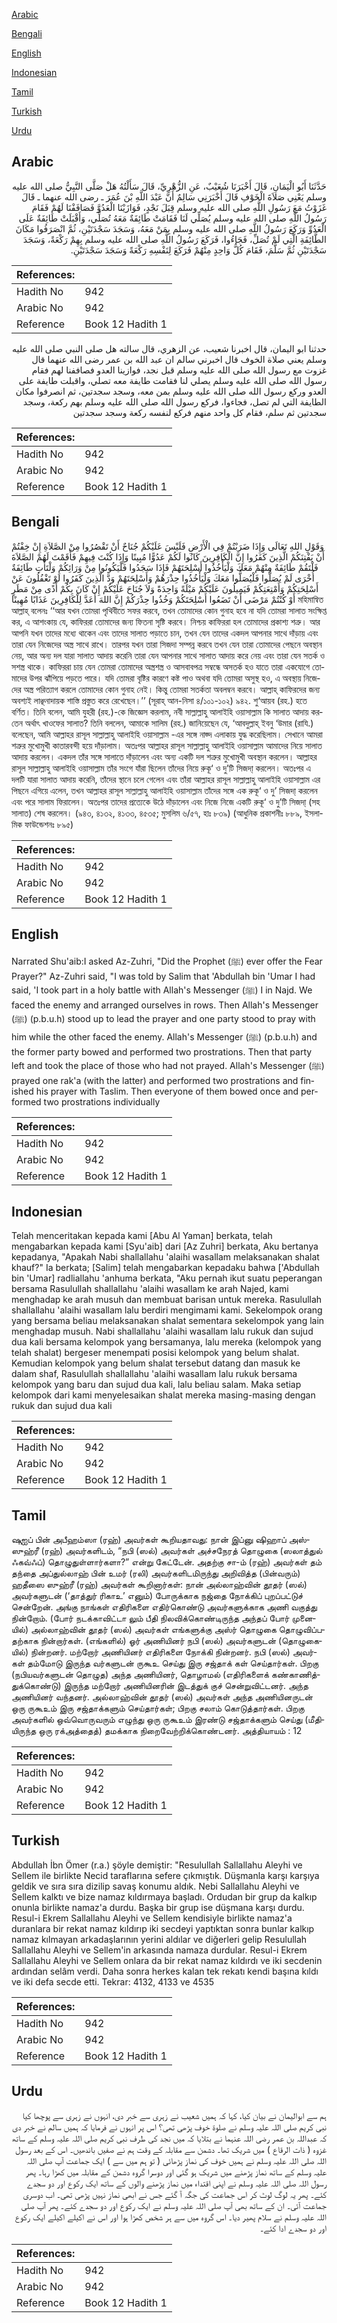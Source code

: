 [Arabic](#arabic)

[Bengali](#bengali)

[English](#english)

[Indonesian](#indonesian)

[Tamil](#tamil)

[Turkish](#turkish)

[Urdu](#urdu)

## Arabic


<div dir="rtl" lang="ar" style={{fontSize:'larger',backgroundColor:'#f8f9fa',padding:20}}>
حَدَّثَنَا أَبُو الْيَمَانِ، قَالَ أَخْبَرَنَا شُعَيْبٌ، عَنِ الزُّهْرِيِّ، قَالَ سَأَلْتُهُ هَلْ صَلَّى النَّبِيُّ صلى الله عليه وسلم يَعْنِي صَلاَةَ الْخَوْفِ قَالَ أَخْبَرَنِي سَالِمٌ أَنَّ عَبْدَ اللَّهِ بْنَ عُمَرَ ـ رضى الله عنهما ـ قَالَ غَزَوْتُ مَعَ رَسُولِ اللَّهِ صلى الله عليه وسلم قِبَلَ نَجْدٍ، فَوَازَيْنَا الْعَدُوَّ فَصَافَفْنَا لَهُمْ فَقَامَ رَسُولُ اللَّهِ صلى الله عليه وسلم يُصَلِّي لَنَا فَقَامَتْ طَائِفَةٌ مَعَهُ تُصَلِّي، وَأَقْبَلَتْ طَائِفَةٌ عَلَى الْعَدُوِّ وَرَكَعَ رَسُولُ اللَّهِ صلى الله عليه وسلم بِمَنْ مَعَهُ، وَسَجَدَ سَجْدَتَيْنِ، ثُمَّ انْصَرَفُوا مَكَانَ الطَّائِفَةِ الَّتِي لَمْ تُصَلِّ، فَجَاءُوا، فَرَكَعَ رَسُولُ اللَّهِ صلى الله عليه وسلم بِهِمْ رَكْعَةً، وَسَجَدَ سَجْدَتَيْنِ ثُمَّ سَلَّمَ، فَقَامَ كُلُّ وَاحِدٍ مِنْهُمْ فَرَكَعَ لِنَفْسِهِ رَكْعَةً وَسَجَدَ سَجْدَتَيْنِ‏.‏
</div>
<div style={{backgroundColor:'#f8f9fa',padding:20, marginBottom: 10}}><table> <thead> <tr> <th>References:</th> <th></th> </tr> </thead> <tbody><tr><td>Hadith No</td><td>942</td></tr><tr><td>Arabic No</td><td>942</td></tr><tr><td>Reference</td><td>Book 12 Hadith 1</td></tr></tbody></table></div>


<div dir="rtl" lang="ar" style={{fontSize:'larger',backgroundColor:'#f8f9fa',padding:20}}>
حدثنا ابو اليمان، قال اخبرنا شعيب، عن الزهري، قال سالته هل صلى النبي صلى الله عليه وسلم يعني صلاة الخوف قال اخبرني سالم ان عبد الله بن عمر رضى الله عنهما قال غزوت مع رسول الله صلى الله عليه وسلم قبل نجد، فوازينا العدو فصاففنا لهم فقام رسول الله صلى الله عليه وسلم يصلي لنا فقامت طايفة معه تصلي، واقبلت طايفة على العدو وركع رسول الله صلى الله عليه وسلم بمن معه، وسجد سجدتين، ثم انصرفوا مكان الطايفة التي لم تصل، فجاءوا، فركع رسول الله صلى الله عليه وسلم بهم ركعة، وسجد سجدتين ثم سلم، فقام كل واحد منهم فركع لنفسه ركعة وسجد سجدتين
</div>
<div style={{backgroundColor:'#f8f9fa',padding:20, marginBottom: 10}}><table> <thead> <tr> <th>References:</th> <th></th> </tr> </thead> <tbody><tr><td>Hadith No</td><td>942</td></tr><tr><td>Arabic No</td><td>942</td></tr><tr><td>Reference</td><td>Book 12 Hadith 1</td></tr></tbody></table></div>

## Bengali


<div dir="ltr" lang="bn" style={{fontSize:'larger',backgroundColor:'#f8f9fa',padding:20}}>
وَقَوْلِ اللهِ تَعَالَى وَإِذَا ضَرَبْتُمْ فِي الْأَرْضِ فَلَيْسَ عَلَيْكُمْ جُنَاحٌ أَنْ تَقْصُرُوا مِنْ الصَّلاَةِ إِنْ خِفْتُمْ أَنْ يَفْتِنَكُمْ الَّذِينَ كَفَرُوا إِنَّ الْكَافِرِينَ كَانُوا لَكُمْ عَدُوًّا مُبِينًا وَإِذَا كُنْتَ فِيهِمْ فَأَقَمْتَ لَهُمْ الصَّلاَةَ فَلْتَقُمْ طَائِفَةٌ مِنْهُمْ مَعَكَ وَلْيَأْخُذُوا أَسْلِحَتَهُمْ فَإِذَا سَجَدُوا فَلْيَكُونُوا مِنْ وَرَائِكُمْ وَلْتَأْتِ طَائِفَةٌ أُخْرَى لَمْ يُصَلُّوا فَلْيُصَلُّوا مَعَكَ وَلْيَأْخُذُوا حِذْرَهُمْ وَأَسْلِحَتَهُمْ وَدَّ الَّذِينَ كَفَرُوا لَوْ تَغْفُلُونَ عَنْ أَسْلِحَتِكُمْ وَأَمْتِعَتِكُمْ فَيَمِيلُونَ عَلَيْكُمْ مَيْلَةً وَاحِدَةً وَلاَ جُنَاحَ عَلَيْكُمْ إِنْ كَانَ بِكُمْ أَذًى مِنْ مَطَرٍ أَوْ كُنْتُمْ مَرْضَى أَنْ تَضَعُوا أَسْلِحَتَكُمْ وَخُذُوا حِذْرَكُمْ إِنَّ اللهَ أَعَدَّ لِلْكَافِرِينَ عَذَابًا مُهِينًا মহিমান্বিত আল্লাহ্ বলেনঃ ‘‘আর যখন তোমরা পৃথিবীতে সফর করবে, তখন তোমাদের কোন গুনাহ হবে না যদি তোমরা সালাত সংক্ষিপ্ত কর, এ আশংকায় যে, কাফিররা তোমাদের জন্য ফিতনা সৃষ্টি করবে। নিশ্চয় কাফিররা হল তোমাদের প্রকাশ্য শত্রু। আর আপনি যখন তাদের মধ্যে থাকেন এবং তাদের সালাত পড়াতে চান, তখন যেন তাদের একদল আপনার সাথে দাঁড়ায় এবং তারা যেন নিজেদের অস্ত্র সাথে রাখে। তারপর যখন তারা সিজদা সম্পন্ন করবে তখন যেন তারা তোমাদের পেছনে অবস্থান নেয়, আর অন্য দল যারা সালাত আদায় করেনি তারা যেন আপনার সাথে সালাত আদায় করে নেয় এবং তারা যেন সতর্ক ও সশস্ত্র থাকে। কাফিররা চায় যেন তোমরা তোমাদের অস্ত্রশস্ত্র ও আসবাবপত্র সম্বন্ধে অসতর্ক হও যাতে তারা একযোগে তোমাদের উপর ঝাঁপিয়ে পড়তে পারে। যদি তোমরা বৃষ্টির কারণে কষ্ট পাও অথবা যদি তোমরা অসুস্থ হও, এ অবস্থায় নিজেদের অস্ত্র পরিত্যাগ করলে তোমাদের কোন গুনাহ নেই। কিন্তু তোমরা সতর্কতা অবলম্বন করবে। আল্লাহ্ কাফিরদের জন্য অবশ্যই লাঞ্ছনাদায়ক শাস্তি প্রস্তুত করে রেখেছেন।’’ (সূরাহ্ আন-নিসা ৪/১০১-১০২) ৯৪২. শু‘আয়ব (রহ.) হতে বর্ণিত। তিনি বলেন, আমি যুহরী (রহ.)-কে জিজ্ঞেস করলাম, নবী সাল্লাল্লাহু আলাইহি ওয়াসাল্লাম কি সালাত আদায় করতেন অর্থাৎ খাওফের সালাত? তিনি বললেন, আমাকে সালিম (রহ.) জানিয়েছেন যে, ‘আবদুল্লাহ্ ইবনু ‘উমার (রাযি.) বলেছেন, আমি আল্লাহর রাসূল সাল্লাল্লাহু আলাইহি ওয়াসাল্লাম -এর সঙ্গে নাজ্দ এলাকায় যুদ্ধ করেছিলাম। সেখানে আমরা শত্রুর মুখোমুখী কাতারবন্দী হয়ে দাঁড়ালাম। অতঃপর আল্লাহর রাসূল সাল্লাল্লাহু আলাইহি ওয়াসাল্লাম আমাদের নিয়ে সালাত আদায় করলেন। একদল তাঁর সঙ্গে সালাতে দাঁড়ালেন এবং অন্য একটি দল শত্রুর মুখোমুখী অবস্থান করলেন। আল্লাহর রাসূল সাল্লাল্লাহু আলাইহি ওয়াসাল্লাম তাঁর সংগে যাঁরা ছিলেন তাঁদের নিয়ে রুকূ‘ ও দু’টি সিজদা্ করলেন। অতঃপর এ দলটি যারা সালাত আদায় করেনি, তাঁদের স্থানে চলে গেলেন এবং তাঁরা আল্লাহর রাসূল সাল্লাল্লাহু আলাইহি ওয়াসাল্লাম এর পিছনে এগিয়ে এলেন, তখন আল্লাহর রাসূল সাল্লাল্লাহু আলাইহি ওয়াসাল্লাম তাঁদের সঙ্গে এক রুকূ‘ ও দু’ সিজদা্ করলেন এবং পরে সালাম ফিরালেন। অতঃপর তাদের প্রত্যেকে উঠে দাঁড়ালেন এবং নিজে নিজে একটি রুকূ‘ ও দু’টি সিজদা্ (সহ সালাত) শেষ করলেন। (৯৪৩, ৪১৩২, ৪১৩৩, ৪৫৩৫; মুসলিম ৬/৫৭, হাঃ ৮৩৯) (আধুনিক প্রকাশনীঃ ৮৮৯, ইসলামিক ফাউন্ডেশনঃ ৮৯৫)
</div>
<div style={{backgroundColor:'#f8f9fa',padding:20, marginBottom: 10}}><table> <thead> <tr> <th>References:</th> <th></th> </tr> </thead> <tbody><tr><td>Hadith No</td><td>942</td></tr><tr><td>Arabic No</td><td>942</td></tr><tr><td>Reference</td><td>Book 12 Hadith 1</td></tr></tbody></table></div>

## English


<div dir="ltr" lang="en" style={{fontSize:'larger',backgroundColor:'#f8f9fa',padding:20}}>
Narrated Shu'aib:I asked Az-Zuhri, "Did the Prophet (ﷺ) ever offer the Fear Prayer?" Az-Zuhri said, "I was told by Salim that 'Abdullah bin 'Umar I had said, 'I took part in a holy battle with Allah's Messenger (ﷺ) I in Najd. We faced the enemy and arranged ourselves in rows. Then Allah's Messenger (ﷺ) (p.b.u.h) stood up to lead the prayer and one party stood to pray with him while the other faced the enemy. Allah's Messenger (ﷺ) (p.b.u.h) and the former party bowed and performed two prostrations. Then that party left and took the place of those who had not prayed. Allah's Messenger (ﷺ) prayed one rak'a (with the latter) and performed two prostrations and finished his prayer with Taslim. Then everyone of them bowed once and performed two prostrations individually
</div>
<div style={{backgroundColor:'#f8f9fa',padding:20, marginBottom: 10}}><table> <thead> <tr> <th>References:</th> <th></th> </tr> </thead> <tbody><tr><td>Hadith No</td><td>942</td></tr><tr><td>Arabic No</td><td>942</td></tr><tr><td>Reference</td><td>Book 12 Hadith 1</td></tr></tbody></table></div>

## Indonesian


<div dir="ltr" lang="id" style={{fontSize:'larger',backgroundColor:'#f8f9fa',padding:20}}>
Telah menceritakan kepada kami [Abu Al Yaman] berkata, telah mengabarkan kepada kami [Syu'aib] dari [Az Zuhri] berkata, Aku bertanya kepadanya, "Apakah Nabi shallallahu 'alaihi wasallam melaksanakan shalat khauf?" Ia berkata; [Salim] telah mengabarkan kepadaku bahwa ['Abdullah bin 'Umar] radliallahu 'anhuma berkata, "Aku pernah ikut suatu peperangan bersama Rasulullah shallallahu 'alaihi wasallam ke arah Najed, kami menghadap ke arah musuh dan membuat barisan untuk mereka. Rasulullah shallallahu 'alaihi wasallam lalu berdiri mengimami kami. Sekelompok orang yang bersama beliau melaksanakan shalat sementara sekelompok yang lain menghadap musuh. Nabi shallallahu 'alaihi wasallam lalu rukuk dan sujud dua kali bersama kelompok yang bersamanya, lalu mereka (kelompok yang telah shalat) bergeser menempati posisi kelompok yang belum shalat. Kemudian kelompok yang belum shalat tersebut datang dan masuk ke dalam shaf, Rasulullah shallallahu 'alaihi wasallam lalu rukuk bersama kelompok yang baru dan sujud dua kali, lalu beliau salam. Maka setiap kelompok dari kami menyelesaikan shalat mereka masing-masing dengan rukuk dan sujud dua kali
</div>
<div style={{backgroundColor:'#f8f9fa',padding:20, marginBottom: 10}}><table> <thead> <tr> <th>References:</th> <th></th> </tr> </thead> <tbody><tr><td>Hadith No</td><td>942</td></tr><tr><td>Arabic No</td><td>942</td></tr><tr><td>Reference</td><td>Book 12 Hadith 1</td></tr></tbody></table></div>

## Tamil


<div dir="ltr" lang="ta" style={{fontSize:'larger',backgroundColor:'#f8f9fa',padding:20}}>
ஷுஐப் பின் அபீஹம்ஸா (ரஹ்) அவர்கள் கூறியதாவது: நான் இப்னு ஷிஹாப் அஸ்ஸுஹ்ரீ (ரஹ்) அவர்களிடம், “நபி (ஸல்) அவர்கள் அச்சநேரத் தொழுகை (ஸலாத்துல் ஃகவ்ஃப்) தொழுதுள்ளார்களா?” என்று கேட்டேன். அதற்கு சா-ம் (ரஹ்) அவர்கள் தம் தந்தை அப்துல்லாஹ் பின் உமர் (ரலி) அவர்களிடமிருந்து அறிவித்த (பின்வரும்) ஹதீஸை ஸுஹ்ரீ (ரஹ்) அவர்கள் கூறினார்கள்: நான் அல்லாஹ்வின் தூதர் (ஸல்) அவர்களுடன் (‘தாத்துர் ரிகாஉ’ எனும்) போருக்காக நஜ்தை நோக்கிப் புறப்பட்டுச் சென்றேன். அங்கு நாங்கள் எதிரிகளை எதிர்கொண்டு அவர்களுக்காக அணி வகுத்து நின்றோம். (போர் நடக்காவிட்டா லும் பீதி நிலவிக்கொண்டிருந்த அந்தப் போர் முனையில்) அல்லாஹ்வின் தூதர் (ஸல்) அவர்கள் எங்களுக்கு அஸ்ர் தொழுகை தொழுவிப்பதற்காக நின்றார்கள். (எங்களில்) ஓர் அணியினர் நபி (ஸல்) அவர்களுடன் (தொழுகையில்) நின்றனர். மற்றோர் அணியினர் எதிரிகளை நோக்கி நின்றனர். நபி (ஸல்) அவர்கள் தம்மோடு இருந்த வர்களுடன் ருகூஉ செய்து இரு சஜ்தாக் கள் செய்தார்கள். பிறகு (நபியவர்களுடன் தொழுத) அந்த அணியினர், தொழாமல் (எதிரிகளைக் கண்காணித்துக்கொண்டு) இருந்த மற்றோர் அணியினரின் இடத்துக் குச் சென்றுவிட்டனர். அந்த அணியினர் வந்தனர். அல்லாஹ்வின் தூதர் (ஸல்) அவர்கள் அந்த அணியினருடன் ஒரு ருகூஉம் இரு சஜ்தாக்களும் செய்தார்கள்; பிறகு சலாம் கொடுத்தார்கள். பிறகு அவர்களில் ஒவ்வொருவரும் எழுந்து ஒரு ருகூஉம் இரண்டு சஜ்தாக்களும் செய்து (மீதியிருந்த ஒரு ரக்அத்தைத்) தமக்காக நிறைவேற்றிக்கொண்டனர். அத்தியாயம் : 12
</div>
<div style={{backgroundColor:'#f8f9fa',padding:20, marginBottom: 10}}><table> <thead> <tr> <th>References:</th> <th></th> </tr> </thead> <tbody><tr><td>Hadith No</td><td>942</td></tr><tr><td>Arabic No</td><td>942</td></tr><tr><td>Reference</td><td>Book 12 Hadith 1</td></tr></tbody></table></div>

## Turkish


<div dir="ltr" lang="tr" style={{fontSize:'larger',backgroundColor:'#f8f9fa',padding:20}}>
Abdullah İbn Ömer (r.a.) şöyle demiştir: "Resulullah Sallallahu Aleyhi ve Sellem ile birlikte Necid taraflarına sefere çıkmıştık. Düşmanla karşı karşıya geldik ve sıra sıra dizilip savaş konumu aldık. Nebi Sallallahu Aleyhi ve Sellem kalktı ve bize namaz kıldırmaya başladı. Ordudan bir grup da kalkıp onunla birlikte namaz'a durdu. Başka bir grup ise düşmana karşı durdu. Resul-i Ekrem Sallallahu Aleyhi ve Sellem kendisiyle birlikte namaz'a duranlara bir rekat namaz kıldırıp iki secdeyi yaptıktan sonra bunlar kalkıp namaz kılmayan arkadaşlarının yerini aldılar ve diğerleri gelip Resulullah Sallallahu Aleyhi ve Sellem'in arkasında namaza durdular. Resul-i Ekrem Sallallahu Aleyhi ve Sellem onlara da bir rekat namaz kıldırdı ve iki secdenin ardından selâm verdi. Daha sonra herkes kalan tek rekatı kendi başına kıldı ve iki defa secde etti. Tekrar: 4132, 4133 ve 4535
</div>
<div style={{backgroundColor:'#f8f9fa',padding:20, marginBottom: 10}}><table> <thead> <tr> <th>References:</th> <th></th> </tr> </thead> <tbody><tr><td>Hadith No</td><td>942</td></tr><tr><td>Arabic No</td><td>942</td></tr><tr><td>Reference</td><td>Book 12 Hadith 1</td></tr></tbody></table></div>

## Urdu


<div dir="rtl" lang="ur" style={{fontSize:'larger',backgroundColor:'#f8f9fa',padding:20}}>
ہم سے ابوالیمان نے بیان کیا، کہا کہ ہمیں شعیب نے زہری سے خبر دی، انہوں نے زہری سے پوچھا کیا نبی کریم صلی اللہ علیہ وسلم نے صلوۃ خوف پڑھی تھی؟ اس پر انہوں نے فرمایا کہ ہمیں سالم نے خبر دی کہ عبداللہ بن عمر رضی اللہ عنہما نے بتلایا کہ میں نجد کی طرف نبی کریم صلی اللہ علیہ وسلم کے ساتھ غزوہ ( ذات الرقاع ) میں شریک تھا۔ دشمن سے مقابلہ کے وقت ہم نے صفیں باندھیں۔ اس کے بعد رسول اللہ صلی اللہ علیہ وسلم نے ہمیں خوف کی نماز پڑھائی ( تو ہم میں سے ) ایک جماعت آپ صلی اللہ علیہ وسلم کے ساتھ نماز پڑھنے میں شریک ہو گئی اور دوسرا گروہ دشمن کے مقابلہ میں کھڑا رہا۔ پھر رسول اللہ صلی اللہ علیہ وسلم نے اپنی اقتداء میں نماز پڑھنے والوں کے ساتھ ایک رکوع اور دو سجدے کئے۔ پھر یہ لوگ لوٹ کر اس جماعت کی جگہ آ گئے جس نے ابھی نماز نہیں پڑھی تھی۔ اب دوسری جماعت آئی۔ ان کے ساتھ بھی آپ صلی اللہ علیہ وسلم نے ایک رکوع اور دو سجدے کئے۔ پھر آپ صلی اللہ علیہ وسلم نے سلام پھیر دیا۔ اس گروہ میں سے ہر شخص کھڑا ہوا اور اس نے اکیلے اکیلے ایک رکوع اور دو سجدے ادا کئے۔
</div>
<div style={{backgroundColor:'#f8f9fa',padding:20, marginBottom: 10}}><table> <thead> <tr> <th>References:</th> <th></th> </tr> </thead> <tbody><tr><td>Hadith No</td><td>942</td></tr><tr><td>Arabic No</td><td>942</td></tr><tr><td>Reference</td><td>Book 12 Hadith 1</td></tr></tbody></table></div>